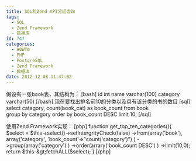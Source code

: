 ```yaml
---
title: SQL和Zend API分组查询
tags:
  - SQL
  - Zend Framework
  - 数据库
id: 747
categories:
  - HOWTO
  - PHP
  - PostgreSQL
  - Zend Framework
  - 数据库
date: 2012-12-08 11:47:02
---
```


假设有一张book表，其结构为：
[bash]
id int
name varchar(100)
category varchar(50)
[/bash]
现在要找出排名前10的分类以及具有该分类的书的数目
[sql]
select category, count(book_cat) as book_count  from book  
group by category order by book_count DESC limit 10;
[/sql]

使用Zend Framework实现：
[php]
function get_top_ten_categories(){
    $select = $this-&gt;select()-&gt;setIntergrityCheck(false)
           -&gt;from(array('book'), array('category', 'book_count'=&gt;&quot;count('category')&quot;) )
           -&gt;group(array('category') )
           -&gt;order(arrary('book_count DESC') )
           -&gt;limit(10,0);
   return $this-&gt;fetchALL($select);
}
[/php]
